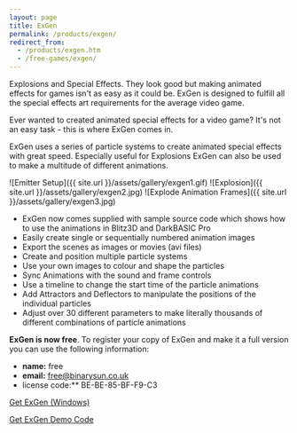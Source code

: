 ```yaml
---
layout: page
title: ExGen
permalink: /products/exgen/
redirect_from:
  - /products/exgen.htm
  - /free-games/exgen/
---
```

Explosions and Special Effects. They look good but making animated effects for games isn't as easy as it could be. ExGen is designed to fulfill all the special effects art requirements for the average video game.

Ever wanted to created animated special effects for a video game? It's not an easy task - this is where ExGen comes in.

ExGen uses a series of particle systems to create animated special effects with great speed. Especially useful for Explosions ExGen can also be used to make a multitude of different animations.

<div class="gallery" markdown="1">

![Emitter Setup]({{ site.url }}/assets/gallery/exgen1.gif)
![Explosion]({{ site.url }}/assets/gallery/exgen2.jpg)
![Explode Animation Frames]({{ site.url }}/assets/gallery/exgen3.jpg)

</div>

- ExGen now comes supplied with sample source code which shows how to use the animations in Blitz3D and DarkBASIC Pro
- Easily create single or sequentially numbered animation images
- Export the scenes as images or movies (avi files)
- Create and position multiple particle systems
- Use your own images to colour and shape the particles
- Sync Animations with the sound and frame controls
- Use a timeline to change the start time of the particle animations
- Add Attractors and Deflectors to manipulate the positions of the individual particles
- Adjust over 30 different parameters to make literally thousands of different combinations of particle animations

**ExGen is now free**. To register your copy of ExGen and make it a full version you can use the following information:

- **name:** free
- **email:** free@binarysun.co.uk
- license code:** BE-BE-85-BF-F9-C3

<p class="download">
<a href="{{ site.url }}/downloads/exgen_setup.exe" class="button">Get ExGen (Windows)</a>
</p>

<p class="download">
<a href="{{ site.url }}/downloads/exgen_code.zip" class="button">Get ExGen Demo Code</a>
</p>
